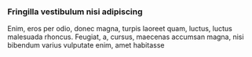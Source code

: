 ### Fringilla vestibulum nisi adipiscing

Enim, eros per odio, donec magna, turpis laoreet quam, luctus, luctus malesuada rhoncus. Feugiat, a, cursus, maecenas accumsan magna, nisi bibendum varius vulputate enim, amet habitasse


